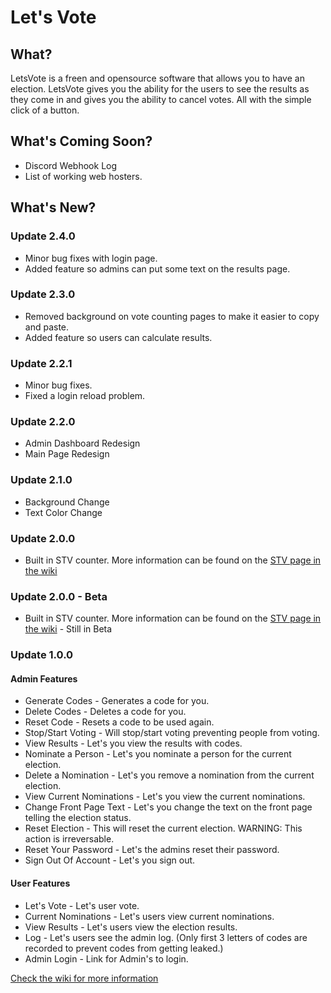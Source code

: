 # Let's Vote
## What?
LetsVote is a freen and opensource software that allows you to have an election. LetsVote gives you the ability for the users to see the results as they come in and gives you the ability to cancel votes. All with the simple click of a button. 
## What's Coming Soon?
* Discord Webhook Log<br />
* List of working web hosters.

## What's New?
### Update 2.4.0
* Minor bug fixes with login page.
* Added feature so admins can put some text on the results page.

### Update 2.3.0
* Removed background on vote counting pages to make it easier to copy and paste.
* Added feature so users can calculate results.

### Update 2.2.1
* Minor bug fixes.
* Fixed a login reload problem.

### Update 2.2.0
* Admin Dashboard Redesign
* Main Page Redesign

### Update 2.1.0
* Background Change
* Text Color Change

### Update 2.0.0
* Built in STV counter. More information can be found on the [STV page in the wiki](https://github.com/anishanne/letsvote/wiki/Single-Transferable-Voting)  

### Update 2.0.0 - Beta
* Built in STV counter. More information can be found on the [STV page in the wiki](https://github.com/anishanne/letsvote/wiki/Single-Transferable-Voting) - Still in Beta

### Update 1.0.0
#### Admin Features
* Generate Codes - Generates a code for you.
* Delete Codes - Deletes a code for you.
* Reset Code - Resets a code to be used again.
* Stop/Start Voting - Will stop/start voting preventing people from voting.
* View Results - Let's you view the results with codes.
* Nominate a Person - Let's you nominate a person for the current election.
* Delete a Nomination - Let's you remove a nomination from the current election.
* View Current Nominations - Let's you view the current nominations.
* Change Front Page Text - Let's you change the text on the front page telling the election status.
* Reset Election - This will reset the current election. WARNING: This action is irreversable.
* Reset Your Password - Let's the admins reset their password. 
* Sign Out Of Account - Let's you sign out.

#### User Features
* Let's Vote - Let's user vote.
* Current Nominations - Let's users view current nominations.
* View Results - Let's users view the election results.
* Log - Let's users see the admin log. (Only first 3 letters of codes are recorded to prevent codes from getting leaked.)
* Admin Login - Link for Admin's to login.

[Check the wiki for more information](https://github.com/anishanne/letsvote/wiki)
